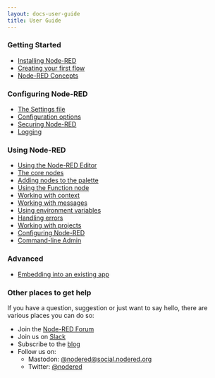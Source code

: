 ```yaml
---
layout: docs-user-guide
title: User Guide
---
```


### Getting Started

 - [Installing Node-RED](/docs/getting-started)
 - [Creating your first flow](/docs/tutorials/first-flow)
 - [Node-RED Concepts](/docs/user-guide/concepts)

### Configuring Node-RED

 - [The Settings file](/docs/user-guide/runtime/settings-file)
 - [Configuration options](/docs/user-guide/runtime/configuration)
 - [Securing Node-RED](/docs/user-guide/runtime/securing-node-red)
 - [Logging](/docs/user-guide/runtime/logging)

### Using Node-RED

- [Using the Node-RED Editor](/docs/user-guide/editor)
- [The core nodes](/docs/user-guide/nodes)
- [Adding nodes to the palette](/docs/user-guide/runtime/adding-nodes)
- [Using the Function node](/docs/user-guide/writing-functions)
- [Working with context](/docs/user-guide/context)
- [Working with messages](/docs/user-guide/messages)
- [Using environment variables](/docs/user-guide/environment-variables)
- [Handling errors](/docs/user-guide/handling-errors)
- [Working with projects](/docs/user-guide/projects)
- [Configuring Node-RED](/docs/user-guide/configuration)
- [Command-line Admin](/docs/user-guide/node-red-admin)

### Advanced

- [Embedding into an existing app](/docs/user-guide/runtime/embedding)

### Other places to get help

If you have a question, suggestion or just want to say hello, there are various
places you can do so:

 - Join the [Node-RED Forum](https://discourse.nodered.org)
 - Join us on [Slack](http://nodered.org/slack/)
 - Subscribe to the [blog](https://nodered.org/blog/)
 - Follow us on:
    - Mastodon: [@nodered@social.nodered.org](https://social.nodered.org/@nodered)
    - Twitter: [@nodered](http://twitter.com/nodered)
